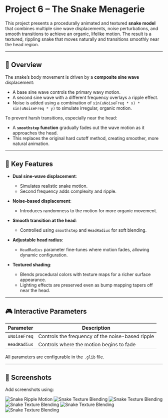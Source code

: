 # Project 6 – The Snake Menagerie

This project presents a procedurally animated and textured **snake model** that combines multiple sine wave displacements, noise perturbations, and smooth transitions to achieve an organic, lifelike motion. The result is a textured, rippling snake that moves naturally and transitions smoothly near the head region.

---

## 🐍 Overview

The snake’s body movement is driven by a **composite sine wave** displacement:
- A base sine wave controls the primary wavy motion.
- A second sine wave with a different frequency overlays a ripple effect.
- Noise is added using a combination of `sin(uNoiseFreq * x) * sin(uNoiseFreq * y)` to simulate irregular, organic motion.

To prevent harsh transitions, especially near the head:
- A **`smoothstep` function** gradually fades out the wave motion as it approaches the head.
- This replaces the original hard cutoff method, creating smoother, more natural animation.

---

## 🧠 Key Features

- **Dual sine-wave displacement**:
  - Simulates realistic snake motion.
  - Second frequency adds complexity and ripple.

- **Noise-based displacement**:
  - Introduces randomness to the motion for more organic movement.

- **Smooth transition at the head**:
  - Controlled using `smoothstep` and `HeadRadius` for soft blending.

- **Adjustable head radius**:
  - `HeadRadius` parameter fine-tunes where motion fades, allowing dynamic configuration.

- **Textured shading**:
  - Blends procedural colors with texture maps for a richer surface appearance.
  - Lighting effects are preserved even as bump mapping tapers off near the head.

---

## 🎮 Interactive Parameters

| Parameter     | Description                                      |
|---------------|--------------------------------------------------|
| `uNoiseFreq`  | Controls the frequency of the noise-based ripple |
| `HeadRadius`  | Controls where the motion begins to fade         |

All parameters are configurable in the `.glib` file.

---

## 📸 Screenshots

Add screenshots using:


![Snake Ripple Motion](images/proj601.png)
![Snake Texture Blending](images/proj602.png)
![Snake Texture Blending](images/proj603.png)
![Snake Texture Blending](images/proj604.png)
![Snake Texture Blending](images/proj605.png)
![Snake Texture Blending](images/proj606.png)
